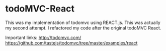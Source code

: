 # todoMVC-React

This was my implementation of todomvc using REACT.js. This was actually my second attempt. I refactored my code after the original todoMVC React.

Important links: 
http://todomvc.com/
https://github.com/tastejs/todomvc/tree/master/examples/react
